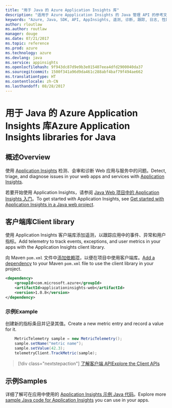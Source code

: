```yaml
---
title: "用于 Java 的 Azure Application Insights 库"
description: "适用于 Azure Appplication Insights 的 Java 管理 API 的参考文档"
keywords: "Azure, Java, SDK, API, AppInsights, 遥测, 诊断, 跟踪, 日志, 性能"
author: rloutlaw
ms.author: routlaw
manager: douge
ms.date: 07/21/2017
ms.topic: reference
ms.prod: azure
ms.technology: azure
ms.devlang: java
ms.service: appinsights
ms.openlocfilehash: 9f943dc87d9e9b3e015407eea4dfd2900040da37
ms.sourcegitcommit: 1500f341a96d9da461c288abf4baf79f494ae662
ms.translationtype: HT
ms.contentlocale: zh-CN
ms.lasthandoff: 08/28/2017
---
```

# <a name="azure-application-insights-libraries-for-java"></a><span data-ttu-id="bf794-104">用于 Java 的 Azure Application Insights 库</span><span class="sxs-lookup"><span data-stu-id="bf794-104">Azure Application Insights libraries for Java</span></span>

## <a name="overview"></a><span data-ttu-id="bf794-105">概述</span><span class="sxs-lookup"><span data-stu-id="bf794-105">Overview</span></span>

<span data-ttu-id="bf794-106">使用 [Application Insights](/azure/application-insights/app-insights-overview) 检测、会审和诊断 Web 应用与服务中的问题。</span><span class="sxs-lookup"><span data-stu-id="bf794-106">Detect, triage, and diagnose issues in your web apps and services with [Application Insights](/azure/application-insights/app-insights-overview).</span></span>

<span data-ttu-id="bf794-107">若要开始使用 Application Insights，请参阅 [Java Web 项目中的 Application Insights 入门](/azure/application-insights/app-insights-java-get-started)。</span><span class="sxs-lookup"><span data-stu-id="bf794-107">To get started with Application Insights, see [Get started with Application Insights in a Java web project](/azure/application-insights/app-insights-java-get-started).</span></span>

## <a name="client-library"></a><span data-ttu-id="bf794-108">客户端库</span><span class="sxs-lookup"><span data-stu-id="bf794-108">Client library</span></span>

<span data-ttu-id="bf794-109">使用 Application Insights 客户端库添加遥测，以跟踪应用中的事件、异常和用户指标。</span><span class="sxs-lookup"><span data-stu-id="bf794-109">Add telemetry to track events, exceptions, and user metrics in your apps with the Application Insights client library.</span></span>

<span data-ttu-id="bf794-110">向 Maven `pom.xml` 文件中[添加依赖项](https://maven.apache.org/guides/getting-started/index.html#How_do_I_use_external_dependencies)，以便在项目中使用客户端库。</span><span class="sxs-lookup"><span data-stu-id="bf794-110">[Add a dependency](https://maven.apache.org/guides/getting-started/index.html#How_do_I_use_external_dependencies) to your Maven `pom.xml` file to use the client library in your project.</span></span>

```XML
<dependency>
    <groupId>com.microsoft.azure</groupId>
    <artifactId>applicationinsights-web</artifactId>   
    <version>1.0.8</version>
</dependency>
```   

### <a name="example"></a><span data-ttu-id="bf794-111">示例</span><span class="sxs-lookup"><span data-stu-id="bf794-111">Example</span></span>

<span data-ttu-id="bf794-112">创建新的指标条目并记录其值。</span><span class="sxs-lookup"><span data-stu-id="bf794-112">Create a new metric entry and record a value for it.</span></span>

```java
    MetricTelemetry sample = new MetricTelemetry();
    sample.setName("metric name");
    sample.setValue(42.3);
    telemetryClient.TrackMetric(sample);
```

> [!div class="nextstepaction"]
> [<span data-ttu-id="bf794-113">了解客户端 API</span><span class="sxs-lookup"><span data-stu-id="bf794-113">Explore the Client APIs</span></span>](/java/api/overview/azure/appinsights/clientlibrary)

## <a name="samples"></a><span data-ttu-id="bf794-114">示例</span><span class="sxs-lookup"><span data-stu-id="bf794-114">Samples</span></span>

<span data-ttu-id="bf794-115">详细了解可在应用中使用的 [Application Insights 示例 Java 代码](https://azure.microsoft.com/en-us/resources/samples/?term=insights&platform=java)。</span><span class="sxs-lookup"><span data-stu-id="bf794-115">Explore more [sample Java code for Application Insights](https://azure.microsoft.com/en-us/resources/samples/?term=insights&platform=java) you can use in your apps.</span></span>